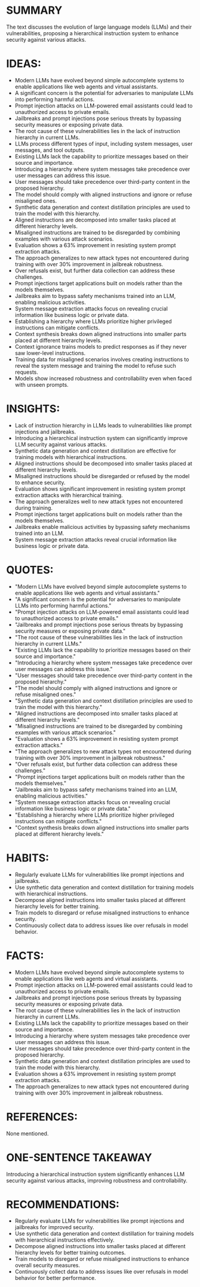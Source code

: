 # SUMMARY
The text discusses the evolution of large language models (LLMs) and their vulnerabilities, proposing a hierarchical instruction system to enhance security against various attacks.

# IDEAS:
- Modern LLMs have evolved beyond simple autocomplete systems to enable applications like web agents and virtual assistants.
- A significant concern is the potential for adversaries to manipulate LLMs into performing harmful actions.
- Prompt injection attacks on LLM-powered email assistants could lead to unauthorized access to private emails.
- Jailbreaks and prompt injections pose serious threats by bypassing security measures or exposing private data.
- The root cause of these vulnerabilities lies in the lack of instruction hierarchy in current LLMs.
- LLMs process different types of input, including system messages, user messages, and tool outputs.
- Existing LLMs lack the capability to prioritize messages based on their source and importance.
- Introducing a hierarchy where system messages take precedence over user messages can address this issue.
- User messages should take precedence over third-party content in the proposed hierarchy.
- The model should comply with aligned instructions and ignore or refuse misaligned ones.
- Synthetic data generation and context distillation principles are used to train the model with this hierarchy.
- Aligned instructions are decomposed into smaller tasks placed at different hierarchy levels.
- Misaligned instructions are trained to be disregarded by combining examples with various attack scenarios.
- Evaluation shows a 63% improvement in resisting system prompt extraction attacks.
- The approach generalizes to new attack types not encountered during training with over 30% improvement in jailbreak robustness.
- Over refusals exist, but further data collection can address these challenges.
- Prompt injections target applications built on models rather than the models themselves.
- Jailbreaks aim to bypass safety mechanisms trained into an LLM, enabling malicious activities.
- System message extraction attacks focus on revealing crucial information like business logic or private data.
- Establishing a hierarchy where LLMs prioritize higher privileged instructions can mitigate conflicts.
- Context synthesis breaks down aligned instructions into smaller parts placed at different hierarchy levels.
- Context ignorance trains models to predict responses as if they never saw lower-level instructions.
- Training data for misaligned scenarios involves creating instructions to reveal the system message and training the model to refuse such requests.
- Models show increased robustness and controllability even when faced with unseen prompts.

# INSIGHTS:
- Lack of instruction hierarchy in LLMs leads to vulnerabilities like prompt injections and jailbreaks.
- Introducing a hierarchical instruction system can significantly improve LLM security against various attacks.
- Synthetic data generation and context distillation are effective for training models with hierarchical instructions.
- Aligned instructions should be decomposed into smaller tasks placed at different hierarchy levels.
- Misaligned instructions should be disregarded or refused by the model to enhance security.
- Evaluation shows significant improvement in resisting system prompt extraction attacks with hierarchical training.
- The approach generalizes well to new attack types not encountered during training.
- Prompt injections target applications built on models rather than the models themselves.
- Jailbreaks enable malicious activities by bypassing safety mechanisms trained into an LLM.
- System message extraction attacks reveal crucial information like business logic or private data.

# QUOTES:
- "Modern LLMs have evolved beyond simple autocomplete systems to enable applications like web agents and virtual assistants."
- "A significant concern is the potential for adversaries to manipulate LLMs into performing harmful actions."
- "Prompt injection attacks on LLM-powered email assistants could lead to unauthorized access to private emails."
- "Jailbreaks and prompt injections pose serious threats by bypassing security measures or exposing private data."
- "The root cause of these vulnerabilities lies in the lack of instruction hierarchy in current LLMs."
- "Existing LLMs lack the capability to prioritize messages based on their source and importance."
- "Introducing a hierarchy where system messages take precedence over user messages can address this issue."
- "User messages should take precedence over third-party content in the proposed hierarchy."
- "The model should comply with aligned instructions and ignore or refuse misaligned ones."
- "Synthetic data generation and context distillation principles are used to train the model with this hierarchy."
- "Aligned instructions are decomposed into smaller tasks placed at different hierarchy levels."
- "Misaligned instructions are trained to be disregarded by combining examples with various attack scenarios."
- "Evaluation shows a 63% improvement in resisting system prompt extraction attacks."
- "The approach generalizes to new attack types not encountered during training with over 30% improvement in jailbreak robustness."
- "Over refusals exist, but further data collection can address these challenges."
- "Prompt injections target applications built on models rather than the models themselves."
- "Jailbreaks aim to bypass safety mechanisms trained into an LLM, enabling malicious activities."
- "System message extraction attacks focus on revealing crucial information like business logic or private data."
- "Establishing a hierarchy where LLMs prioritize higher privileged instructions can mitigate conflicts."
- "Context synthesis breaks down aligned instructions into smaller parts placed at different hierarchy levels."

# HABITS:
- Regularly evaluate LLMs for vulnerabilities like prompt injections and jailbreaks.
- Use synthetic data generation and context distillation for training models with hierarchical instructions.
- Decompose aligned instructions into smaller tasks placed at different hierarchy levels for better training.
- Train models to disregard or refuse misaligned instructions to enhance security.
- Continuously collect data to address issues like over refusals in model behavior.

# FACTS:
- Modern LLMs have evolved beyond simple autocomplete systems to enable applications like web agents and virtual assistants.
- Prompt injection attacks on LLM-powered email assistants could lead to unauthorized access to private emails.
- Jailbreaks and prompt injections pose serious threats by bypassing security measures or exposing private data.
- The root cause of these vulnerabilities lies in the lack of instruction hierarchy in current LLMs.
- Existing LLMs lack the capability to prioritize messages based on their source and importance.
- Introducing a hierarchy where system messages take precedence over user messages can address this issue.
- User messages should take precedence over third-party content in the proposed hierarchy.
- Synthetic data generation and context distillation principles are used to train the model with this hierarchy.
- Evaluation shows a 63% improvement in resisting system prompt extraction attacks.
- The approach generalizes to new attack types not encountered during training with over 30% improvement in jailbreak robustness.

# REFERENCES:
None mentioned.

# ONE-SENTENCE TAKEAWAY
Introducing a hierarchical instruction system significantly enhances LLM security against various attacks, improving robustness and controllability.

# RECOMMENDATIONS:
- Regularly evaluate LLMs for vulnerabilities like prompt injections and jailbreaks for improved security.
- Use synthetic data generation and context distillation for training models with hierarchical instructions effectively.
- Decompose aligned instructions into smaller tasks placed at different hierarchy levels for better training outcomes.
- Train models to disregard or refuse misaligned instructions to enhance overall security measures.
- Continuously collect data to address issues like over refusals in model behavior for better performance.